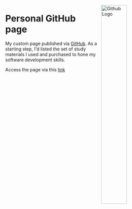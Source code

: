 <img src="https://github.githubassets.com/images/modules/logos_page/Octocat.png"	
     alt="Github Logo"	
     style="float: right; margin-left: 10px;" 	
     height="40%"	
     width="40%"	
     align="right"/>

# Personal GitHub page

My custom page published via [GitHub](https://github.io). As a starting step, I'd listed the set of study materials I used and purchased to hone my software development skills.

Access the page via this [link](https://vignesh-durairaj.github.io/)
